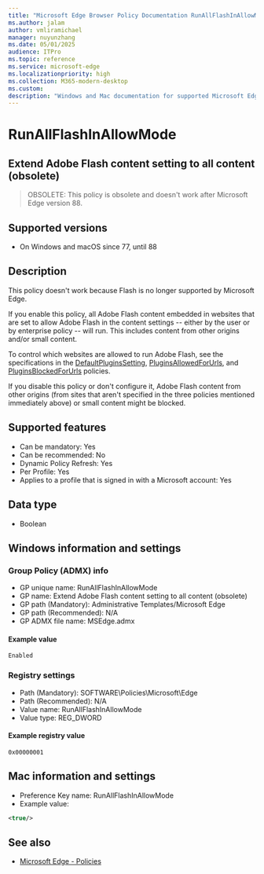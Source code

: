 ```yaml
---
title: "Microsoft Edge Browser Policy Documentation RunAllFlashInAllowMode"
ms.author: jalam
author: vmliramichael
manager: nuyunzhang
ms.date: 05/01/2025
audience: ITPro
ms.topic: reference
ms.service: microsoft-edge
ms.localizationpriority: high
ms.collection: M365-modern-desktop
ms.custom:
description: "Windows and Mac documentation for supported Microsoft Edge Browser policy: Extend Adobe Flash content setting to all content (obsolete)"
---
```


<!--THIS FILE IS AUTOMATICALLY GENERATED. MANUAL CHANGES WILL BE OVERWRITTEN.-->
<!--Please contact the Microsoft Edge Manageability team with any questions.-->

# RunAllFlashInAllowMode

## Extend Adobe Flash content setting to all content (obsolete)
> OBSOLETE: This policy is obsolete and doesn't work after Microsoft Edge version 88.

## Supported versions

- On Windows and macOS since 77, until 88

## Description

This policy doesn't work because Flash is no longer supported by Microsoft Edge.

If you enable this policy, all Adobe Flash content embedded in websites that are set to allow Adobe Flash in the content settings -- either by the user or by enterprise policy -- will run. This includes content from other origins and/or small content.

To control which websites are allowed to run Adobe Flash, see the specifications in the [DefaultPluginsSetting](DefaultPluginsSetting.md), [PluginsAllowedForUrls](PluginsAllowedForUrls.md), and [PluginsBlockedForUrls](PluginsBlockedForUrls.md) policies.

If you disable this policy or don't configure it, Adobe Flash content from other origins (from sites that aren't specified in the three policies mentioned immediately above) or small content might be blocked.

## Supported features

- Can be mandatory: Yes
- Can be recommended: No
- Dynamic Policy Refresh: Yes
- Per Profile: Yes
- Applies to a profile that is signed in with a Microsoft account: Yes

## Data type

- Boolean

## Windows information and settings

### Group Policy (ADMX) info

- GP unique name: RunAllFlashInAllowMode
- GP name: Extend Adobe Flash content setting to all content (obsolete)
- GP path (Mandatory): Administrative Templates/Microsoft Edge
- GP path (Recommended): N/A
- GP ADMX file name: MSEdge.admx

#### Example value

```
Enabled
```

### Registry settings

- Path (Mandatory): SOFTWARE\Policies\Microsoft\Edge
- Path (Recommended): N/A
- Value name: RunAllFlashInAllowMode
- Value type: REG_DWORD

#### Example registry value

```
0x00000001
```


## Mac information and settings

- Preference Key name: RunAllFlashInAllowMode
- Example value:

```xml
<true/>
```

## See also
- [Microsoft Edge - Policies](../microsoft-edge-policies.md)
